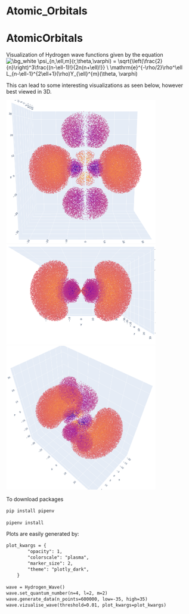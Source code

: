# Atomic_Orbitals

# AtomicOrbitals
 
Visualization of Hydrogen wave functions given by the equation
<img src="https://latex.codecogs.com/png.image?\dpi{110}&space;\bg_white&space;\psi_{n,\ell,m}(r,\theta,\varphi)&space;=&space;\sqrt{\left(\frac{2}{n}\right)^3\frac{(n-\ell-1)!}{2n(n&plus;\ell)!}}&space;\&space;\mathrm{e}^{-\rho/2}\rho^\ell&space;L_{n-\ell-1}^{2\ell&plus;1}(\rho)Y_{\ell}^{m}(\theta,&space;\varphi)" title="\bg_white \psi_{n,\ell,m}(r,\theta,\varphi) = \sqrt{\left(\frac{2}{n}\right)^3\frac{(n-\ell-1)!}{2n(n+\ell)!}} \ \mathrm{e}^{-\rho/2}\rho^\ell L_{n-\ell-1}^{2\ell+1}(\rho)Y_{\ell}^{m}(\theta, \varphi)" />


This can lead to some interesting visualizations as seen below, however best viewed in 3D.



<img src="https://github.com/simonchemnitz/AtomicOrbitals/blob/main/Examples/ex1.png" width="400">
<img src="https://github.com/simonchemnitz/AtomicOrbitals/blob/main/Examples/ex2.png" width="400">
<img src="https://github.com/simonchemnitz/AtomicOrbitals/blob/main/Examples/ex3.png" width="400">

To download packages
```
pip install pipenv

pipenv install
```


Plots are easily generated by:
```
plot_kwargs = {
        "opacity": 1,
        "colorscale": "plasma",
        "marker_size": 2,
        "theme": "plotly_dark",
    }

wave = Hydrogen_Wave()
wave.set_quantum_number(n=4, l=2, m=2)
wave.generate_data(n_points=600000, low=-35, high=35)
wave.vizualise_wave(threshold=0.01, plot_kwargs=plot_kwargs)
```
